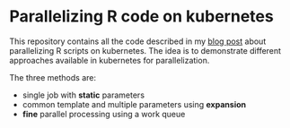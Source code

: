 # Parallelizing R code on kubernetes

This repository contains all the code described in my [blog post](http://tamaszilagyi.com/blog/parallelizing-r-code-on-kubernetes/) about parallelizing R scripts on kubernetes. The idea is to demonstrate different approaches available in kubernetes for parallelization. 

The three methods are:

- single job with **static** parameters
- common template and multiple parameters using **expansion**
- **fine** parallel processing using a work queue


